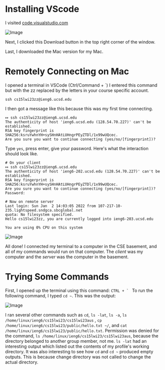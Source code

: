 # Installing VScode 
I visited [code.visualstudio.com](https://code.visualstudio.com/)

![Image](https://user-images.githubusercontent.com/57383573/212238996-beeec690-831f-4965-a254-632039eb4e35.png)

Next, I clicked this Download button in the top right corner of the window.

Last, I downloaded the Mac version for my Mac.

# Remotely Connecting on Mac
I opened a terminal in VSCode (Ctrl/Command + `)
I entered this command but with the zz replaced by the letters in your course specific account. 
```
ssh cs15lwi23zz@ieng6.ucsd.edu
```
I then got a message like this because this was my first time connecting.
```
⤇ ssh cs15lwi23zz@ieng6.ucsd.edu
The authenticity of host 'ieng6.ucsd.edu (128.54.70.227)' can't be established.
RSA key fingerprint is SHA256:ksruYwhnYH+sySHnHAtLUHngrPEyZTDl/1x99wUQcec.
Are you sure you want to continue connecting (yes/no/[fingerprint])? 
```
Type ```yes```, press enter, give your password. Here's what the interaction should look like.
```
# On your client
⤇ ssh cs15lwi23zz@ieng6.ucsd.edu
The authenticity of host 'ieng6-202.ucsd.edu (128.54.70.227)' can't be established.
RSA key fingerprint is SHA256:ksruYwhnYH+sySHnHAtLUHngrPEyZTDl/1x99wUQcec.
Are you sure you want to continue connecting (yes/no/[fingerprint])? 
Password:
```
```
# Now on remote server
Last login: Sun Jan  2 14:03:05 2022 from 107-217-10-235.lightspeed.sndgca.sbcglobal.net
quota: No filesystem specified.
Hello cs15lwi23zz, you are currently logged into ieng6-203.ucsd.edu

You are using 0% CPU on this system
```
![Image](https://user-images.githubusercontent.com/57383573/212238987-8ffa2ab3-799b-4d1a-9122-34fea666d9df.png)

All done! I connected my terminal to a computer in the CSE basement, and all of my commands would run on that computer. The *client* was my computer and the *server* was the computer in the basement.


# Trying Some Commands
First, I opened up the terminal using this command: ```CTRL + ` ```
To run the following command, I typed ```cd ~```. This was the output:

![Image](https://user-images.githubusercontent.com/57383573/212240806-7e7c73b6-026f-4834-97d8-8fb40576a60a.png)

I ran several other commands such as
```cd```,
```ls -lat```,
```ls -a```,
```ls /home/linux/ieng6/cs15lwi23/cs15lwi23aus``` ,
```cp /home/linux/ieng6/cs15lwi23/public/hello.txt ~/```, and
```cat /home/linux/ieng6/cs15lwi23/public/hello.txt```.
Permission was denied for the command, ```ls /home/linux/ieng6/cs15lwi23/cs15lwi23aus```, because the directory belonged to another group member, not me. ```ls -lat``` had an interesting output which listed out the contents of my profile's working directory. It was also interesting to see how ```cd``` and ```cd ~``` produced empty outputs. This is because change directory was not called to change the actual directory.
